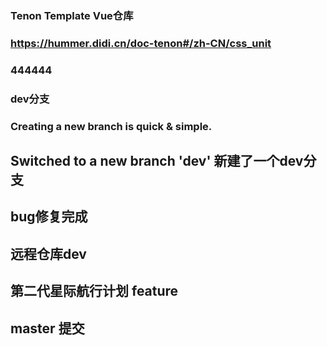 ### Tenon Template Vue仓库

### https://hummer.didi.cn/doc-tenon#/zh-CN/css_unit

### 444444

### dev分支

### Creating a new branch is quick & simple.


## Switched to a new branch 'dev' 新建了一个dev分支

## bug修复完成

## 远程仓库dev

## 第二代星际航行计划 feature

## master 提交
